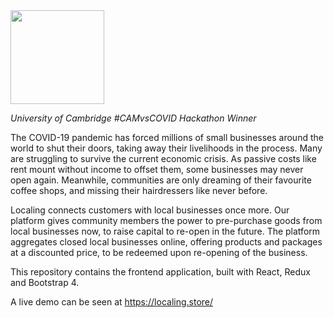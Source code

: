 <img src="https://user-images.githubusercontent.com/1212163/82012421-e5c4a100-9645-11ea-95de-f071f73a285f.png" width="150" />

*University of Cambridge #CAMvsCOVID Hackathon Winner*

The COVID-19 pandemic has forced millions of small businesses around the world to shut their doors, taking away their livelihoods in the process. Many are struggling to survive the current economic crisis. As passive costs like rent mount without income to offset them, some businesses may never open again. 
Meanwhile, communities are only dreaming of their favourite coffee shops, and missing their hairdressers like never before. 

Localing connects customers with local businesses once more. Our platform gives community members the power to pre-purchase goods from local businesses now, to raise capital to re-open in the future. The platform aggregates closed local businesses online, offering products and packages at a discounted price, to be redeemed upon re-opening of the business. 

This repository contains the frontend application, built with React, Redux and Bootstrap 4.

A live demo can be seen at https://localing.store/
